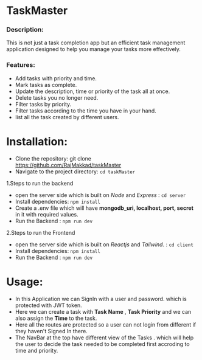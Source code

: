 # TaskMaster 

### Description:
This is not just a task completion app but an efficient task management application designed to help you manage your tasks more effectively.

### Features:

- Add tasks with priority and time.
- Mark tasks as complete.
- Update the description, time or priority of the task all at once.
- Delete tasks you no longer need.
- Filter tasks by priority. 
- Filter tasks according to the time you have in your hand.
- list all the task created by different users.

# Installation:

- Clone the repository: git clone https://github.com/RajMakkad/taskMaster
- Navigate to the project directory: `cd taskMaster`

1.Steps to run the backend
  - open the server side which is built on _Node_ and _Express_ : `cd server`
  - Install dependencies: `npm install`
  - Create a .env file which will have **mongodb_uri, localhost, port, secret** in it with required values. 
  - Run the Backend : `npm run dev`

2.Steps to run the Frontend
  - open the server side which is built on _Reactjs_ and _Tailwind_. : `cd client`
  - Install dependencies: `npm install`
  - Run the Backend : `npm run dev`

# Usage:
  - In this Application we can SignIn with a user and password. which is protected with JWT token.
  - Here we can create a task with **Task Name** , **Task Priority** and we can also assign the **Time** to the task.
  - Here all the routes are protected so a user can not login from different if they haven't Signed In there.
  - The NavBar at the top have different view of the Tasks . which will help the user to decide the task needed to be completed first accroding to time and priority.
